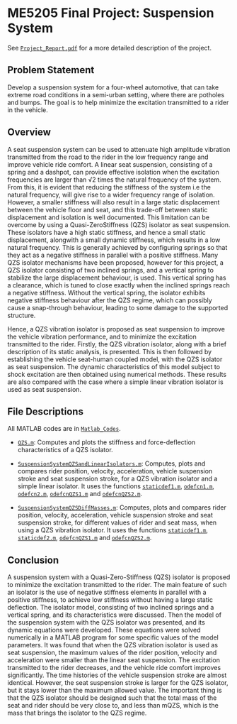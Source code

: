 # ME5205 Final Project: Suspension System

See [`Project_Report.pdf`](Project_Report.pdf) for a more detailed description of the project.

## Problem Statement

Develop a suspension system for a four-wheel automotive, that can take extreme road conditions in a semi-urban setting, where there are potholes and bumps. The goal is to help minimize the excitation transmitted to a rider in the vehicle.

## Overview

A seat suspension system can be used to attenuate high amplitude vibration transmitted from the road to the rider in the low frequency range and improve vehicle ride comfort. A linear seat suspension, consisting of a spring and a dashpot, can provide effective isolation when the excitation frequencies are larger than √2 times the natural frequency of the system. From this, it is evident that reducing the stiffness of the system i.e the natural frequency, will give rise to a wider frequency range of isolation. However, a smaller stiffness will also result in a large static displacement between the vehicle floor and seat, and this trade-off between static displacement and isolation is well documented. This limitation can be overcome by using a Quasi-ZeroStiffness (QZS) isolator as seat suspension. These isolators have a high static stiffness, and hence a small static displacement, alongwith a small dynamic stiffness, which results in a low natural frequency. This is generally achieved by configuring springs so that they act as a negative stiffness in parallel with a positive stiffness. Many QZS isolator mechanisms have been proposed, however for this project, a QZS isolator consisting of two inclined springs, and a vertical spring to stabilize the large displacement behaviour, is used. This vertical spring has a clearance, which is tuned to close exactly when the inclined springs reach a negative stiffness. Without the vertical spring, the isolator exhibits negative stiffness behaviour after the QZS regime, which can possibly cause a snap-through behaviour, leading to some damage to the supported structure.

Hence, a QZS vibration isolator is proposed as seat suspension to improve the vehicle vibration performance, and to minimize the excitation transmitted to the rider. Firstly, the QZS vibration isolator, along with a brief description of its static analysis, is presented. This is then followed by establishing the vehicle seat-human coupled model, with the QZS isolator as seat suspension. The dynamic characteristics of this model subject to shock excitation are then obtained using numerical methods. These results are also compared with the case where a simple linear vibration isolator is used as seat suspension.

## File Descriptions

All MATLAB codes are in [`Matlab_Codes`](Matlab_Codes).

* [`QZS.m`](https://github.com/abhyudit309/SuspensionSystem/blob/main/Matlab_Codes/QZS.m): Computes and plots the stiffness and force-deflection characteristics of a QZS isolator.

* [`SuspensionSystemQZSandLinearIsolators.m`](https://github.com/abhyudit309/SuspensionSystem/blob/main/Matlab_Codes/SuspensionSystemQZSandLinearIsolators.m): Computes, plots and compares rider position, velocity, acceleration, vehicle suspension stroke and seat suspension stroke, for a QZS vibration isolator and a simple linear isolator. It uses the functions [`staticdef1.m`](https://github.com/abhyudit309/SuspensionSystem/blob/main/Matlab_Codes/staticdef1.m), [`odefcn1.m`](https://github.com/abhyudit309/SuspensionSystem/blob/main/Matlab_Codes/odefcn1.m), [`odefcn2.m`](https://github.com/abhyudit309/SuspensionSystem/blob/main/Matlab_Codes/odefcn2.m), [`odefcnQZS1.m`](https://github.com/abhyudit309/SuspensionSystem/blob/main/Matlab_Codes/odefcnQZS1.m) and [`odefcnQZS2.m`](https://github.com/abhyudit309/SuspensionSystem/blob/main/Matlab_Codes/odefcnQZS2.m). 

* [`SuspensionSystemQZSDiffMasses.m`](https://github.com/abhyudit309/SuspensionSystem/blob/main/Matlab_Codes/SuspensionSystemQZSDiffMasses.m): Computes, plots and compares rider position, velocity, acceleration, vehicle suspension stroke and seat suspension stroke, for different values of rider and seat mass, when using a QZS vibration isolator. It uses the functions [`staticdef1.m`](https://github.com/abhyudit309/SuspensionSystem/blob/main/Matlab_Codes/staticdef1.m), [`staticdef2.m`](https://github.com/abhyudit309/SuspensionSystem/blob/main/Matlab_Codes/staticdef2.m), [`odefcnQZS1.m`](https://github.com/abhyudit309/SuspensionSystem/blob/main/Matlab_Codes/odefcnQZS1.m) and [`odefcnQZS2.m`](https://github.com/abhyudit309/SuspensionSystem/blob/main/Matlab_Codes/odefcnQZS2.m).

## Conclusion

A suspension system with a Quasi-Zero-Stiffness (QZS) isolator is proposed to minimize the excitation transmitted to the rider. The main feature of such an isolator is the use of negative stiffness elements in parallel with a positive stiffness, to achieve low stiffness without having a large static deflection. The isolator model, consisting of two inclined springs and a vertical spring, and its characteristics were discussed. Then the model of the suspension system with the QZS isolator was presented, and its dynamic equations were developed. These equations were solved numerically in a MATLAB program for some specific values of the model parameters. It was found that when the QZS vibration isolator is used as seat suspension, the maximum values of the rider position, velocity and acceleration were smaller than the linear seat suspension. The excitation transmitted to the rider decreases, and the vehicle ride comfort improves significantly. The time histories of the vehicle suspension stroke are almost identical. However, the seat suspension stroke is larger for the QZS isolator, but it stays lower than the maximum
allowed value. The important thing is that the QZS isolator should be designed such that the total mass of the seat and rider should be very close to, and less than mQZS, which is the mass that brings the isolator to the QZS regime.
